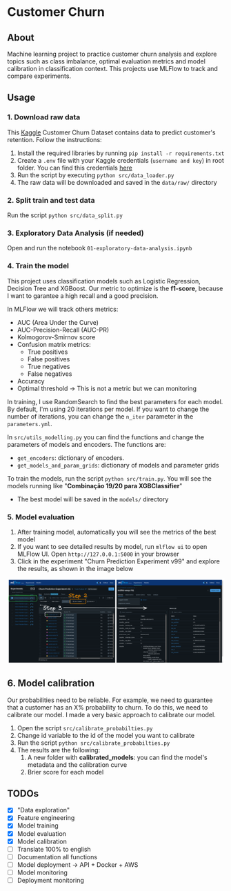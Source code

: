 # Customer Churn

## About

Machine learning project to practice customer churn analysis and explore topics such as class imbalance, optimal evaluation metrics and model calibration in classification context. This projects use MLFlow to track and compare experiments.

## Usage

### 1. Download raw data

This [Kaggle](https://www.kaggle.com/datasets/blastchar/telco-customer-churn) Customer Churn Dataset contains data to predict customer's retention. Follow the instructions:

1. Install the required libraries by running `pip install -r requirements.txt`
2. Create a `.env` file with your Kaggle credentials (`username and key`) in root folder. You can find this credentials [here](https://www.kaggle.com/docs/api#getting-started-installation-&-authentication) 
3. Run the script by executing `python src/data_loader.py`
4. The raw data will be downloaded and saved in the `data/raw/` directory

### 2. Split train and test data

Run the script `python src/data_split.py`

### 3. Exploratory Data Analysis (if needed)

Open and run the notebook `01-exploratory-data-analysis.ipynb` 

### 4. Train the model

This project uses classification models such as Logistic Regression, Decision Tree and XGBoost. Our metric to optimize is the **f1-score**, because I want to garantee a high recall and a good precision. 

In MLFlow we will track others metrics: 

- AUC (Area Under the Curve)
- AUC-Precision-Recall (AUC-PR)
- Kolmogorov-Smirnov score
- Confusion matrix metrics:
  - True positives
  - False positives
  - True negatives
  - False negatives
- Accuracy
- Optimal threshold -> This is not a metric but we can monitoring

In training, I use RandomSearch to find the best parameters for each model. By default, I'm using 20 iterations per model. If you want to change the number of iterations, you can change the `n_iter` parameter in the `parameters.yml`.

In `src/utils_modelling.py` you can find the functions and change the parameters of models and encoders. The functions are:

- `get_encoders`: dictionary of encoders. 
- `get_models_and_param_grids`: dictionary of models and parameter grids

To train the models, run the script `python src/train.py`. You will see the models running like "**Combinação 19/20 para XGBClassifier**"
- The best model will be saved in the `models/` directory


### 5. Model evaluation 

1. After training model, automatically you will see the metrics of the best model 
2. If you want to see detailed results by model, run `mlflow ui` to open MLFlow UI. Open `http://127.0.0.1:5000` in your browser
3. Click in the experiment "Churn Prediction Experiment v99" and explore the results, as shown in the image below

![alt text](images/image.png)

## 6. Model calibration

Our probabilities need to be reliable. For example, we need to guarantee that a customer has an X% probability to churn. To do this, we need to calibrate our model. I made a very basic approach to calibrate our model.

1. Open the script `src/calibrate_probabilties.py` 
2. Change id variable to the id of the model you want to calibrate
3. Run the script `python src/calibrate_probabilties.py` 
4. The results are the following:
   1. A new folder with **calibrated_models**: you can find the model's metadata and the calibration curve
   2. Brier score for each model
  

## TODOs

- [x] "Data exploration"
- [x] Feature engineering
- [x] Model training
- [x] Model evaluation
- [x] Model calibration
- [ ] Translate 100% to english
- [ ] Documentation all functions
- [ ] Model deployment -> API + Docker + AWS
- [ ] Model monitoring
- [ ] Deployment monitoring